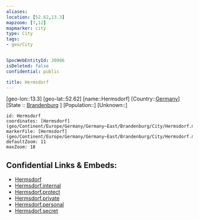 ```yaml
---
aliases: 
location: [52.62,13.3]
mapzoom: [7,12] 
mapmarker: city 
type: City
tags:
- geo/City


SpocWebEntityId: 30906
isDeleted: false
confidential: public

title: Hermsdorf
---
```

[geo-lon::13.3]
[geo-lat::52.62]
[name::Hermsdorf]
[Country::[Germany](geo/Continent/Europe/Germany.md)]
[State :: [Brandenburg](geo/Continent/Europe/Germany/Germany~East/Brandenburg.md) ]
[Population::]
[Unknown::]


```leaflet
id: Hermsdorf
coordinates: [Hermsdorf](geo/Continent/Europe/Germany/Germany~East/Brandenburg/City/Hermsdorf.md)
markerFile: [Hermsdorf](geo/Continent/Europe/Germany/Germany~East/Brandenburg/City/Hermsdorf.md)
defaultZoom: 11 
maxZoom: 18
```


## Confidential Links & Embeds: 
- [Hermsdorf](../../../../../../../../_public/geo/Continent/Europe/Germany/Germany~East/Brandenburg/City/Hermsdorf.md) 
- [Hermsdorf.internal](../../../../../../../../_internal/geo/Continent/Europe/Germany/Germany~East/Brandenburg/City/Hermsdorf.internal.md) 
- [Hermsdorf.protect](../../../../../../../../_protect/geo/Continent/Europe/Germany/Germany~East/Brandenburg/City/Hermsdorf.protect.md) 
- [Hermsdorf.private](../../../../../../../../_private/geo/Continent/Europe/Germany/Germany~East/Brandenburg/City/Hermsdorf.private.md) 
- [Hermsdorf.personal](../../../../../../../../_personal/geo/Continent/Europe/Germany/Germany~East/Brandenburg/City/Hermsdorf.personal.md) 
- [Hermsdorf.secret](../../../../../../../../_secret/geo/Continent/Europe/Germany/Germany~East/Brandenburg/City/Hermsdorf.secret.md) 
